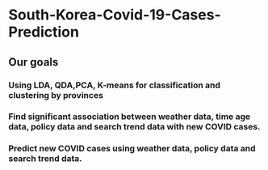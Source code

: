 # South-Korea-Covid-19-Cases-Prediction
## Our goals
### Using LDA, QDA,PCA, K-means for classification and clustering by provinces 
### Find significant association between weather data, time age data, policy data and search trend data with new COVID cases. 
### Predict new COVID cases using weather data, policy data and search trend data. 
